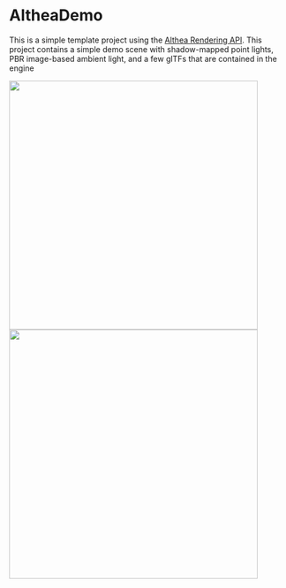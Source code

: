 # AltheaDemo

This is a simple template project using the [Althea Rendering API](https://github.com/nithinp7/Althea). This project contains a simple demo scene with shadow-mapped point lights, PBR image-based ambient light, and a few glTFs that are contained in the engine

<p float="left">
<img src="https://github.com/nithinp7/Althea/blob/main/Screenshots/PointLights.gif" height=450/>
<img src="https://github.com/nithinp7/Althea/blob/main/Screenshots/PointLights2.gif" height=450/>
</p>

